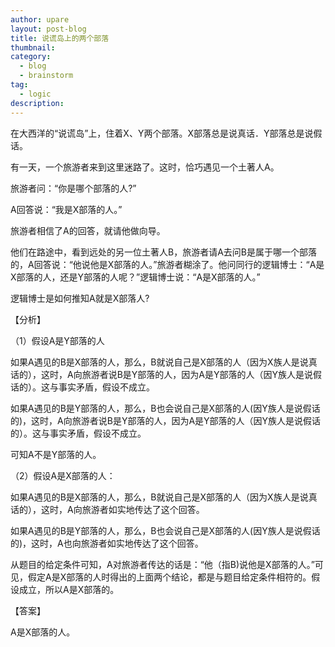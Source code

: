 ```yaml
---
author: upare
layout: post-blog
title: 说谎岛上的两个部落
thumbnail:
category:
  - blog
  - brainstorm
tag:
  - logic
description: 
---
```

在大西洋的“说谎岛”上，住着X、Y两个部落。X部落总是说真话．Y部落总是说假话。

有一天，一个旅游者来到这里迷路了。这时，恰巧遇见一个土著人A。

旅游者问：“你是哪个部落的人?”

A回答说：“我是X部落的人。”

旅游者相信了A的回答，就请他做向导。

他们在路途中，看到远处的另一位土著人B，旅游者请A去问B是属于哪一个部落的，A回答说：“他说他是X部落的人。”旅游者糊涂了。他问同行的逻辑博士：“A是X部落的人，还是Y部落的人呢？”逻辑博士说：“A是X部落的人。”

逻辑博士是如何推知A就是X部落人?

【分析】

（1）假设A是Y部落的人

如果A遇见的B是X部落的人，那么，B就说自己是X部落的人（因为X族人是说真话的），这时，A向旅游者说B是Y部落的人，因为A是Y部落的人（因Y族人是说假话的）。这与事实矛盾，假设不成立。

如果A遇见的B是Y部落的人，那么，B也会说自己是X部落的人(因Y族人是说假话的)，这时，A向旅游者说B是Y部落的人，因为A是Y部落的人（因Y族人是说假话的）。这与事实矛盾，假设不成立。

可知A不是Y部落的人。

（2）假设A是X部落的人：

如果A遇见的B是X部落的人，那么，B就说自己是X部落的人（因为X族人是说真话的），这时，A向旅游者如实地传达了这个回答。

如果A遇见的B是Y部落的人，那么，B也会说自己是X部落的人(因Y族人是说假话的)，这时，A也向旅游者如实地传达了这个回答。

从题目的给定条件可知，A对旅游者传达的话是：“他（指B)说他是X部落的人。”可见，假定A是X部落的人时得出的上面两个结论，都是与题目给定条件相符的。假设成立，所以A是X部落的。

【答案】

A是X部落的人。